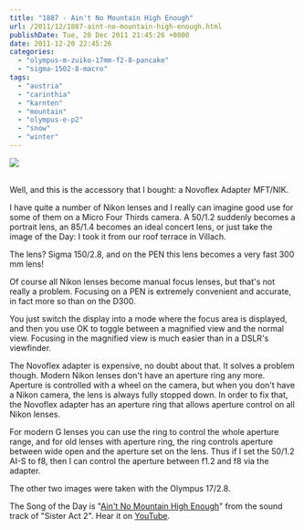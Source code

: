 ```yaml
---
title: "1887 - Ain't No Mountain High Enough"
url: /2011/12/1887-aint-no-mountain-high-enough.html
publishDate: Tue, 20 Dec 2011 21:45:26 +0000
date: 2011-12-20 22:45:26
categories: 
  - "olympus-m-zuiko-17mm-f2-8-pancake"
  - "sigma-1502-8-macro"
tags: 
  - "austria"
  - "carinthia"
  - "karnten"
  - "mountain"
  - "olympus-e-p2"
  - "snow"
  - "winter"
---
```

<div class="container">
<div class="center"><a target="_blank" href="https://d25zfm9zpd7gm5.cloudfront.net/1200x1200/20111217_154851_ps.jpg2011/"><img src="https://d25zfm9zpd7gm5.cloudfront.net/0600x0600/2011/20111217_154851_ps.jpg" /></a></div>
</div>
<br />

Well, and this is the accessory that I bought: a Novoflex Adapter MFT/NIK.  

I have quite a number of Nikon lenses and I really can imagine good use for some of them on a Micro Four Thirds camera. A 50/1.2 suddenly becomes a portrait lens, an 85/1.4 becomes an ideal concert lens, or just take the image of the Day: I took it from our roof terrace in Villach. 

<a target="_blank" href="https://d25zfm9zpd7gm5.cloudfront.net/1200x1200/2011/20111217_142507_ps.jpg"><img style="margin: 0pt 10px 0pt 0px; float: left;" src="https://d25zfm9zpd7gm5.cloudfront.net/0150x0150/2011/20111217_142507_ps.jpg" alt="" border="0" /></a> The lens? Sigma 150/2.8, and on the PEN this lens becomes a very fast 300 mm lens!

 Of course all Nikon lenses become manual focus lenses, but that's not really a problem. Focusing on a PEN is extremely convenient and accurate, in fact more so than on the D300. 

You just switch the display into a mode where the focus area is displayed, and then you use OK to toggle between a magnified view and the normal view. Focusing in the magnified view is much easier than in a DSLR's viewfinder.

<a target="_blank" href="https://d25zfm9zpd7gm5.cloudfront.net/1200x1200/2011/20111217_142646_ps.jpg"><img style="margin: 0pt 10px 0pt 0px; float: left;" src="https://d25zfm9zpd7gm5.cloudfront.net/0150x0150/2011/20111217_142646_ps.jpg" alt="" border="0" /></a> The Novoflex adapter is expensive, no doubt about that. It solves a problem though. Modern Nikon lenses don't have an aperture ring any more. Aperture is controlled with a wheel on the camera, but when you don't have a Nikon camera, the lens is always fully stopped down. In order to fix that, the Novoflex adapter has an aperture ring that allows aperture control on all Nikon lenses.

For modern G lenses you can use the ring to control the whole aperture range, and for old lenses with aperture ring, the ring controls aperture between wide open and the aperture set on the lens. Thus if I set the 50/1.2 AI-S to f8, then I can control the aperture between f1.2 and f8 via the adapter. 

 The other two images were taken with the Olympus 17/2.8.

The Song of the Day is "<a href="http://www.lyricsmode.com/lyrics/s/sister_act/aint_no_mountain_high_enough.html" target="_blank">Ain't No Mountain High Enough</a>" from the sound track of "Sister Act 2". Hear it on <a href="http://www.youtube.com/watch?v=9kP8IRXBymE" target="_blank">YouTube</a>.

